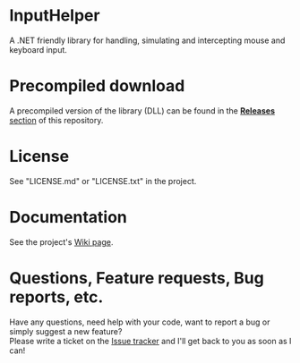 # InputHelper
A .NET friendly library for handling, simulating and intercepting mouse and keyboard input.

# Precompiled download
A precompiled version of the library (DLL) can be found in the [**Releases** section](https://github.com/Visual-Vincent/InputHelper/releases) of this repository.

# License
See "LICENSE.md" or "LICENSE.txt" in the project.

# Documentation
See the project's [Wiki page](https://github.com/Visual-Vincent/InputHelper/wiki).

# Questions, Feature requests, Bug reports, etc.
Have any questions, need help with your code, want to report a bug or simply suggest a new feature?<br/>Please write a ticket on the [Issue tracker](https://github.com/Visual-Vincent/InputHelper/issues) and I'll get back to you as soon as I can!
